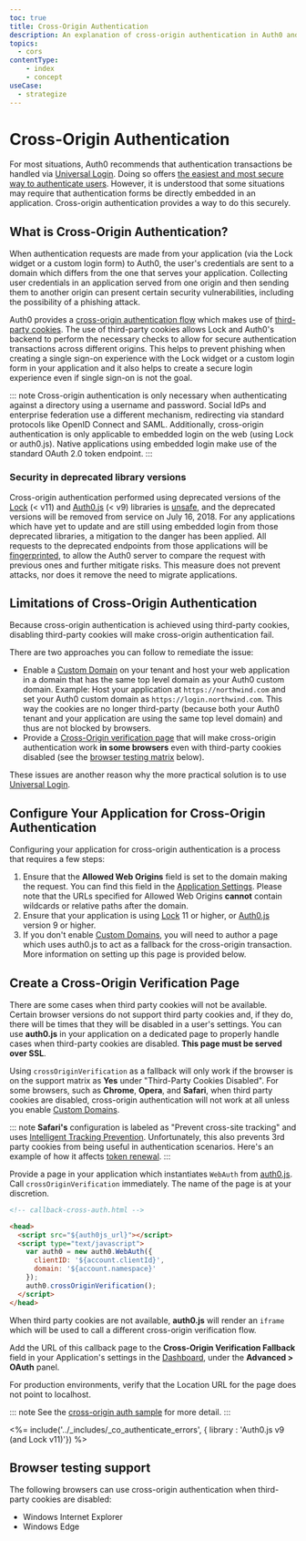 ```yaml
---
toc: true
title: Cross-Origin Authentication
description: An explanation of cross-origin authentication in Auth0 and its compatibility with browsers
topics:
  - cors
contentType:
    - index
    - concept
useCase: 
  - strategize
---
```

# Cross-Origin Authentication

For most situations, Auth0 recommends that authentication transactions be handled via [Universal Login](/hosted-pages/login). Doing so offers [the easiest and most secure way to authenticate users](guides/login/universal-vs-embedded). However, it is understood that some situations may require that authentication forms be directly embedded in an application. Cross-origin authentication provides a way to do this securely.

## What is Cross-Origin Authentication?

When authentication requests are made from your application (via the Lock widget or a custom login form) to Auth0, the user's credentials are sent to a domain which differs from the one that serves your application. Collecting user credentials in an application served from one origin and then sending them to another origin can present certain security vulnerabilities, including the possibility of a phishing attack.

Auth0 provides a [cross-origin authentication flow](https://raw.githubusercontent.com/jaredhanson/draft-openid-connect-cross-origin-authentication/master/Draft-1.0.txt) which makes use of [third-party cookies](https://developer.mozilla.org/en-US/docs/Web/HTTP/Cookies#Third-party_cookies). The use of third-party cookies allows Lock and Auth0's backend to perform the necessary checks to allow for secure authentication transactions across different origins. This helps to prevent phishing when creating a single sign-on experience with the Lock widget or a custom login form in your application and it also helps to create a secure login experience even if single sign-on is not the goal.

::: note
Cross-origin authentication is only necessary when authenticating against a directory using a username and password. Social IdPs and enterprise federation use a different mechanism, redirecting via standard protocols like OpenID Connect and SAML. Additionally, cross-origin authentication is only applicable to embedded login on the web (using Lock or auth0.js). Native applications using embedded login make use of the standard OAuth 2.0 token endpoint.
:::

### Security in deprecated library versions

Cross-origin authentication performed using deprecated versions of the [Lock](/libraries/lock) (< v11) and [Auth0.js](/libraries/auth0js) (< v9) libraries is [unsafe](https://auth0.com/blog/managing-and-mitigating-security-vulnerabilities-at-auth0/), and the deprecated versions will be removed from service on July 16, 2018. For any applications which have yet to update and are still using embedded login from those deprecated libraries, a mitigation to the danger has been applied. All requests to the deprecated endpoints from those applications will be [fingerprinted](/cross-origin-authentication/fingerprinting), to allow the Auth0 server to compare the request with previous ones and further mitigate risks. This measure does not prevent attacks, nor does it remove the need to migrate applications.

## Limitations of Cross-Origin Authentication

Because cross-origin authentication is achieved using third-party cookies, disabling third-party cookies will make cross-origin authentication fail.

There are two approaches you can follow to remediate the issue:

- Enable a [Custom Domain](/custom-domains) on your tenant and host your web application in a domain that has the same top level domain as your Auth0 custom domain. Example: Host your application at `https://northwind.com` and set your Auth0 custom domain as `https://login.northwind.com`. This way the cookies are no longer third-party (because both your Auth0 tenant and your application are using the same top level domain) and thus are not blocked by browsers.
- Provide a [Cross-Origin verification page](#create-a-cross-origin-verification-page) that will make cross-origin authentication work **in some browsers** even with third-party cookies disabled (see the [browser testing matrix](#browser-testing-support) below).

These issues are another reason why the more practical solution is to use [Universal Login](/hosted-pages/login).

## Configure Your Application for Cross-Origin Authentication

Configuring your application for cross-origin authentication is a process that requires a few steps:

1. Ensure that the **Allowed Web Origins** field is set to the domain making the request. You can find this field in the [Application Settings](${manage_url}/#/applications/${account.clientId}/settings). Please note that the URLs specified for Allowed Web Origins **cannot** contain wildcards or relative paths after the domain.
1. Ensure that your application is using [Lock](/libraries/lock) 11 or higher, or [Auth0.js](/libraries/auth0js) version 9 or higher.
1. If you don't enable [Custom Domains](/custom-domains), you will need to author a page which uses auth0.js to act as a fallback for the cross-origin transaction. More information on setting up this page is provided below.

## Create a Cross-Origin Verification Page

There are some cases when third party cookies will not be available. Certain browser versions do not support third party cookies and, if they do, there will be times that they will be disabled in a user's settings. You can use **auth0.js** in your application on a dedicated page to properly handle cases when third-party cookies are disabled. **This page must be served over SSL**.

Using `crossOriginVerification` as a fallback will only work if the browser is on the support matrix as **Yes** under "Third-Party Cookies Disabled". For some browsers, such as **Chrome**, **Opera**, and **Safari**, when third party cookies are disabled, cross-origin authentication will not work at all unless you enable [Custom Domains](/custom-domains).

::: note
**Safari's** configuration is labeled as "Prevent cross-site tracking" and uses [Intelligent Tracking Prevention](https://webkit.org/blog/7675/intelligent-tracking-prevention/). Unfortunately, this also prevents 3rd party cookies from being useful in authentication scenarios. Here's an example of how it affects [token renewal](/api-auth/token-renewal-in-safari).
:::

Provide a page in your application which instantiates `WebAuth` from [auth0.js](/libraries/auth0js). Call `crossOriginVerification` immediately. The name of the page is at your discretion.

```html
<!-- callback-cross-auth.html -->

<head>
  <script src="${auth0js_url}"></script>
  <script type="text/javascript">
    var auth0 = new auth0.WebAuth({
      clientID: '${account.clientId}',
      domain: '${account.namespace}'
    });
    auth0.crossOriginVerification();
  </script>
</head>
```

When third party cookies are not available, **auth0.js** will render an `iframe` which will be used to call a different cross-origin verification flow.

Add the URL of this callback page to the **Cross-Origin Verification Fallback** field in your Application's settings in the [Dashboard](${manage_url}), under the **Advanced > OAuth** panel.

For production environments, verify that the Location URL for the page does not point to localhost.

::: note
See the [cross-origin auth sample](https://github.com/auth0/lock/blob/master/support/callback-cross-auth.html) for more detail.
:::

<%= include('../_includes/_co_authenticate_errors', { library : 'Auth0.js v9 (and Lock v11)'}) %>

## Browser testing support

The following browsers can use cross-origin authentication when third-party cookies are disabled:

* Windows Internet Explorer
* Windows Edge
